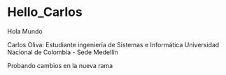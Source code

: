 # Hello_Carlos
Hola Mundo

Carlos Oliva: Estudiante ingeniería de Sistemas e Informática 
              Universidad Nacional de Colombia - Sede Medellín

Probando cambios en la nueva rama
